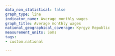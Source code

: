 ```yaml
---
data_non_statistical: false
graph_type: line
indicator_name: Average monthly wages 
graph_title: Average monthly wages 
national_geographical_coverage: Kyrgyz Republic
measurement_units: Soms
tags:
- custom.national

---
```

